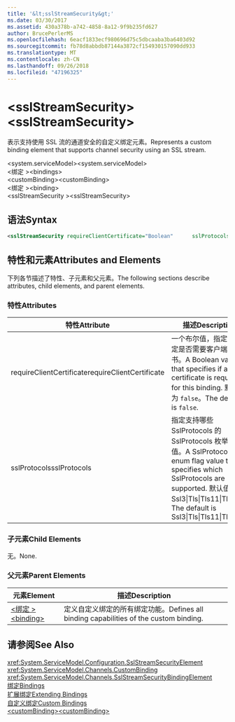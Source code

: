 ```yaml
---
title: '&lt;sslStreamSecurity&gt;'
ms.date: 03/30/2017
ms.assetid: 430a378b-a742-4858-8a12-9f9b235fd627
author: BrucePerlerMS
ms.openlocfilehash: 6eacf1833ecf980696d75c5dbcaaba3ba6403d92
ms.sourcegitcommit: fb78d8abbdb87144a3872cf154930157090dd933
ms.translationtype: MT
ms.contentlocale: zh-CN
ms.lasthandoff: 09/26/2018
ms.locfileid: "47196325"
---
```

# <a name="ltsslstreamsecuritygt"></a><span data-ttu-id="1e40c-102">&lt;sslStreamSecurity&gt;</span><span class="sxs-lookup"><span data-stu-id="1e40c-102">&lt;sslStreamSecurity&gt;</span></span>
<span data-ttu-id="1e40c-103">表示支持使用 SSL 流的通道安全的自定义绑定元素。</span><span class="sxs-lookup"><span data-stu-id="1e40c-103">Represents a custom binding element that supports channel security using an SSL stream.</span></span>  
  
 <span data-ttu-id="1e40c-104">\<system.serviceModel></span><span class="sxs-lookup"><span data-stu-id="1e40c-104">\<system.serviceModel></span></span>  
<span data-ttu-id="1e40c-105">\<绑定 ></span><span class="sxs-lookup"><span data-stu-id="1e40c-105">\<bindings></span></span>  
<span data-ttu-id="1e40c-106">\<customBinding></span><span class="sxs-lookup"><span data-stu-id="1e40c-106">\<customBinding></span></span>  
<span data-ttu-id="1e40c-107">\<绑定 ></span><span class="sxs-lookup"><span data-stu-id="1e40c-107">\<binding></span></span>  
<span data-ttu-id="1e40c-108">\<sslStreamSecurity ></span><span class="sxs-lookup"><span data-stu-id="1e40c-108">\<sslStreamSecurity></span></span>  
  
## <a name="syntax"></a><span data-ttu-id="1e40c-109">语法</span><span class="sxs-lookup"><span data-stu-id="1e40c-109">Syntax</span></span>  
  
```xml  
<sslStreamSecurity requireClientCertificate="Boolean"      sslProtocols="Ssl3|Tls|Tls11|Tls12" />  
```  
  
## <a name="attributes-and-elements"></a><span data-ttu-id="1e40c-110">特性和元素</span><span class="sxs-lookup"><span data-stu-id="1e40c-110">Attributes and Elements</span></span>  
 <span data-ttu-id="1e40c-111">下列各节描述了特性、子元素和父元素。</span><span class="sxs-lookup"><span data-stu-id="1e40c-111">The following sections describe attributes, child elements, and parent elements.</span></span>  
  
### <a name="attributes"></a><span data-ttu-id="1e40c-112">特性</span><span class="sxs-lookup"><span data-stu-id="1e40c-112">Attributes</span></span>  
  
|<span data-ttu-id="1e40c-113">特性</span><span class="sxs-lookup"><span data-stu-id="1e40c-113">Attribute</span></span>|<span data-ttu-id="1e40c-114">描述</span><span class="sxs-lookup"><span data-stu-id="1e40c-114">Description</span></span>|  
|---------------|-----------------|  
|<span data-ttu-id="1e40c-115">requireClientCertificate</span><span class="sxs-lookup"><span data-stu-id="1e40c-115">requireClientCertificate</span></span>|<span data-ttu-id="1e40c-116">一个布尔值，指定此绑定是否需要客户端证书。</span><span class="sxs-lookup"><span data-stu-id="1e40c-116">A Boolean value that specifies if a client certificate is required for this binding.</span></span> <span data-ttu-id="1e40c-117">默认值为 `false`。</span><span class="sxs-lookup"><span data-stu-id="1e40c-117">The default is `false`.</span></span>|  
|<span data-ttu-id="1e40c-118">sslProtocols</span><span class="sxs-lookup"><span data-stu-id="1e40c-118">sslProtocols</span></span>|<span data-ttu-id="1e40c-119">指定支持哪些 SslProtocols 的 SslProtocols 枚举标志值。</span><span class="sxs-lookup"><span data-stu-id="1e40c-119">A SslProtocols enum flag value that specifies which SslProtocols are supported.</span></span> <span data-ttu-id="1e40c-120">默认值是 Ssl3&#124;Tls&#124;Tls11&#124;Tls12。</span><span class="sxs-lookup"><span data-stu-id="1e40c-120">The default is Ssl3&#124;Tls&#124;Tls11&#124;Tls12.</span></span>|  
  
### <a name="child-elements"></a><span data-ttu-id="1e40c-121">子元素</span><span class="sxs-lookup"><span data-stu-id="1e40c-121">Child Elements</span></span>  
 <span data-ttu-id="1e40c-122">无。</span><span class="sxs-lookup"><span data-stu-id="1e40c-122">None.</span></span>  
  
### <a name="parent-elements"></a><span data-ttu-id="1e40c-123">父元素</span><span class="sxs-lookup"><span data-stu-id="1e40c-123">Parent Elements</span></span>  
  
|<span data-ttu-id="1e40c-124">元素</span><span class="sxs-lookup"><span data-stu-id="1e40c-124">Element</span></span>|<span data-ttu-id="1e40c-125">描述</span><span class="sxs-lookup"><span data-stu-id="1e40c-125">Description</span></span>|  
|-------------|-----------------|  
|[<span data-ttu-id="1e40c-126">\<绑定 ></span><span class="sxs-lookup"><span data-stu-id="1e40c-126">\<binding></span></span>](../../../../../docs/framework/misc/binding.md)|<span data-ttu-id="1e40c-127">定义自定义绑定的所有绑定功能。</span><span class="sxs-lookup"><span data-stu-id="1e40c-127">Defines all binding capabilities of the custom binding.</span></span>|  
  
## <a name="see-also"></a><span data-ttu-id="1e40c-128">请参阅</span><span class="sxs-lookup"><span data-stu-id="1e40c-128">See Also</span></span>  
 <xref:System.ServiceModel.Configuration.SslStreamSecurityElement>  
 <xref:System.ServiceModel.Channels.CustomBinding>  
 <xref:System.ServiceModel.Channels.SslStreamSecurityBindingElement>  
 [<span data-ttu-id="1e40c-129">绑定</span><span class="sxs-lookup"><span data-stu-id="1e40c-129">Bindings</span></span>](../../../../../docs/framework/wcf/bindings.md)  
 [<span data-ttu-id="1e40c-130">扩展绑定</span><span class="sxs-lookup"><span data-stu-id="1e40c-130">Extending Bindings</span></span>](../../../../../docs/framework/wcf/extending/extending-bindings.md)  
 [<span data-ttu-id="1e40c-131">自定义绑定</span><span class="sxs-lookup"><span data-stu-id="1e40c-131">Custom Bindings</span></span>](../../../../../docs/framework/wcf/extending/custom-bindings.md)  
 [<span data-ttu-id="1e40c-132">\<customBinding></span><span class="sxs-lookup"><span data-stu-id="1e40c-132">\<customBinding></span></span>](../../../../../docs/framework/configure-apps/file-schema/wcf/custombinding.md)
